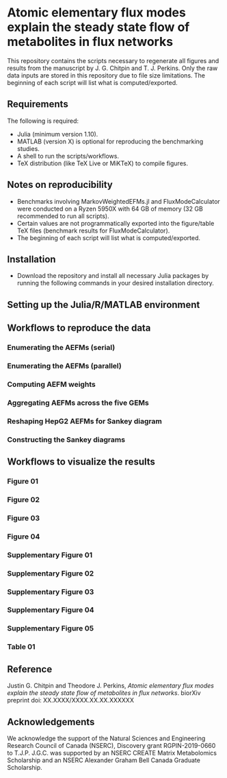 # Atomic elementary flux modes explain the steady state flow of metabolites in flux networks

This repository contains the scripts necessary to regenerate all figures
and results from the manuscript by J. G. Chitpin and T. J. Perkins. Only
the raw data inputs are stored in this repository due to file size
limitations. The beginning of each script will list what is
computed/exported.

## Requirements

The following is required:

* Julia (minimum version 1.10).
* MATLAB (version X) is optional for reproducing the benchmarking studies.
* A shell to run the scripts/workflows.
* TeX distribution (like TeX Live or MiKTeX) to compile figures.

## Notes on reproducibility

* Benchmarks involving MarkovWeightedEFMs.jl and FluxModeCalculator were
  conducted on a Ryzen 5950X with 64 GB of memory (32 GB recommended
  to run all scripts).
* Certain values are not programmatically exported into the figure/table
  TeX files (benchmark results for FluxModeCalculator).
* The beginning of each script will list what is computed/exported.

## Installation

* Download the repository and install all necessary Julia packages by
  running the following commands in your desired installation directory.

## Setting up the Julia/R/MATLAB environment

## Workflows to reproduce the data

### Enumerating the AEFMs (serial)

### Enumerating the AEFMs (parallel)

### Computing AEFM weights

### Aggregating AEFMs across the five GEMs

### Reshaping HepG2 AEFMs for Sankey diagram

### Constructing the Sankey diagrams

## Workflows to visualize the results

### Figure 01

### Figure 02

### Figure 03

### Figure 04

### Supplementary Figure 01

### Supplementary Figure 02

### Supplementary Figure 03

### Supplementary Figure 04

### Supplementary Figure 05

### Table 01



## Reference

Justin G. Chitpin and Theodore J. Perkins,
*Atomic elementary flux modes explain the steady state flow of metabolites in flux networks*.
biorXiv preprint doi: XX.XXXX/XXXX.XX.XX.XXXXXX

## Acknowledgements

We acknowledge the support of the Natural Sciences and Engineering
Research Council of Canada (NSERC), Discovery grant RGPIN-2019-0660 to
T.J.P. J.G.C. was supported by an NSERC CREATE Matrix Metabolomics
Scholarship and an NSERC Alexander Graham Bell Canada Graduate
Scholarship.
